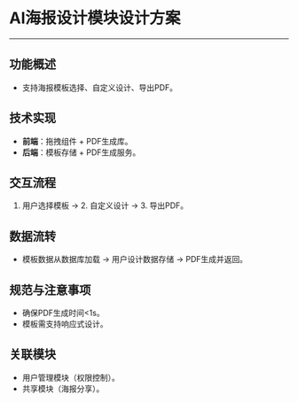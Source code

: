 # AI海报设计模块设计方案

---

## 功能概述
- 支持海报模板选择、自定义设计、导出PDF。

## 技术实现
- **前端**：拖拽组件 + PDF生成库。
- **后端**：模板存储 + PDF生成服务。

## 交互流程
1. 用户选择模板 → 2. 自定义设计 → 3. 导出PDF。

## 数据流转
- 模板数据从数据库加载 → 用户设计数据存储 → PDF生成并返回。

## 规范与注意事项
- 确保PDF生成时间<1s。
- 模板需支持响应式设计。

## 关联模块
- 用户管理模块（权限控制）。
- 共享模块（海报分享）。 
